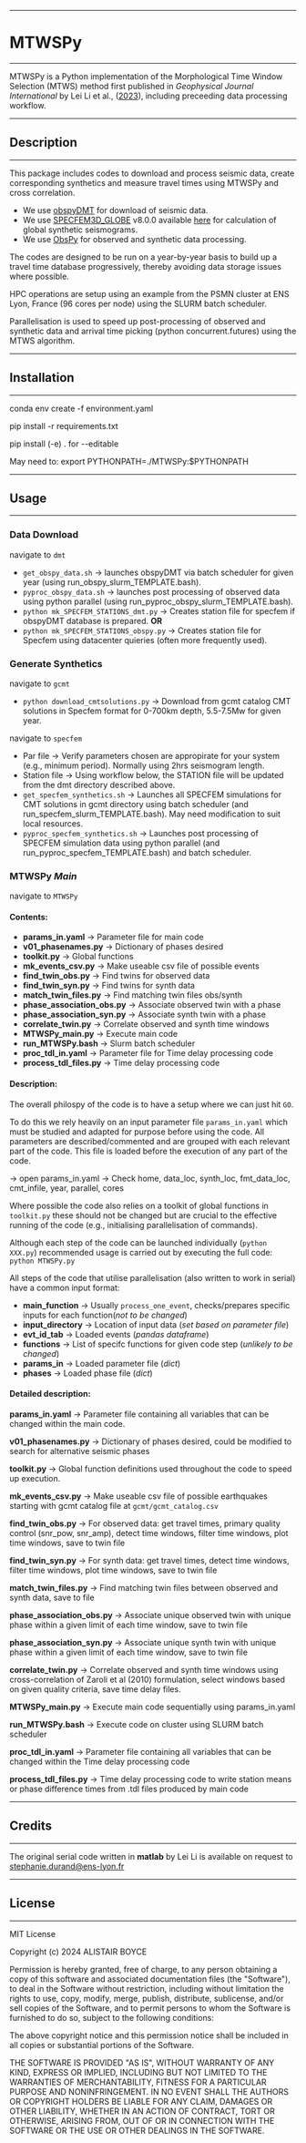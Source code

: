 <!-- ######################################################################## -->

***
# MTWSPy
***

MTWSPy is a Python implementation of the Morphological Time Window Selection (MTWS) method first published in _Geophysical Journal International_ by Lei Li et al., ([2023](https://doi.org/10.1093/gji/ggad338)), including preceeding data processing workflow.

<!-- ######################################################################## -->

***
## Description
***

This package includes codes to download and process seismic data, create corresponding synthetics and measure travel times using MTWSPy and cross correlation.

* We use [obspyDMT](https://kasra-hosseini.github.io/obspyDMT/) for download of seismic data.
* We use [SPECFEM3D_GLOBE](https://specfem.org/) v8.0.0 available [here](https://github.com/SPECFEM/specfem3d_globe/releases/tag/v8.0.0) for calculation of global synthetic seismograms.
* We use [ObsPy](https://docs.obspy.org/) for observed and synthetic data processing.

The codes are designed to be run on a year-by-year basis to build up a travel time database progressively, thereby avoiding data storage issues where possible.

HPC operations are setup using an example from the PSMN cluster at ENS Lyon, France (96 cores per node) using the SLURM batch scheduler.

Parallelisation is used to speed up post-processing of observed and synthetic data and arrival time picking (python concurrent.futures) using the MTWS algorithm.


<!-- ######################################################################## -->

***
## Installation
***

<!-- 1. Create a fresh python3 environment (used 3.12) with the following pacakges available ('obspy','numpy', 'scipy', 'pandas', 'matplotlib', 'sys', 'glob', 'shutil', 'os', 'time', 'warnings', 'datetime', 'inspect', 'yaml'). Obspy 1.4 installed using pip.
2. Ensure obspyDMT is installed and active on the system used for data download. (Version 2.2.11 available using pip)
3. Ensure SPECFEM3D_GLOBE can be compiled and run using parameters appropriate to the system used to compute synthetics (typically HPC). v8.0.0 installed fresh from Github.
4. Ensure the following 4 files are copied into a local bin directory and are available on your PATH:
    * parallel_proc_specfem_seis.py
    * parallel_proc_obspyDMT_seis.py
    * check_obspyDMT_SPECFEM_install.sh
    * check_obspyDMT_SPECFEM_install.py -->



conda env create -f environment.yaml

pip install -r requirements.txt

pip install (-e) . for --editable

May need to: export PYTHONPATH=./MTWSPy:$PYTHONPATH




<!-- ######################################################################## -->

***
## Usage
***

### Data Download

navigate to `dmt`

* `get_obspy_data.sh` &rarr; launches obspyDMT via batch scheduler for given year (using run_obspy_slurm_TEMPLATE.bash).
* `pyproc_obspy_data.sh` &rarr; launches post processing of observed data using python parallel (using run_pyproc_obspy_slurm_TEMPLATE.bash).
* `python mk_SPECFEM_STATIONS_dmt.py` &rarr; Creates station file for specfem if obspyDMT database is prepared.
__OR__ 
* `python mk_SPECFEM_STATIONS_obspy.py` &rarr; Creates station file for Specfem using datacenter quieries (often more frequently used).

### Generate Synthetics

navigate to `gcmt`

* `python download_cmtsolutions.py` &rarr; Download from gcmt catalog CMT solutions in Specfem format for 0-700km depth, 5.5-7.5Mw for given year.

navigate to `specfem`

* Par file  &rarr; Verify parameters chosen are appropirate for your system (e.g., minimum period). Normally using 2hrs seismogram length.
* Station file &rarr; Using workflow below, the STATION file will be updated from the dmt directory described above.
* `get_specfem_synthetics.sh` &rarr; Launches all SPECFEM simulations for CMT solutions in gcmt directory using batch scheduler (and run_specfem_slurm_TEMPLATE.bash). May need modification to suit local resources.
* `pyproc_specfem_synthetics.sh` &rarr; Launches post processing of SPECFEM simulation data using python parallel (and run_pyproc_specfem_TEMPLATE.bash) and batch scheduler.

### MTWSPy _Main_

navigate to `MTWSPy`

#### Contents:

* __params_in.yaml__ &rarr; Parameter file for main code
* __v01_phasenames.py__ &rarr; Dictionary of phases desired
* __toolkit.py__ &rarr; Global functions
* __mk_events_csv.py__ &rarr; Make useable csv file of possible events
* __find_twin_obs.py__ &rarr; Find twins for observed data
* __find_twin_syn.py__ &rarr; Find twins for synth data
* __match_twin_files.py__ &rarr; Find matching twin files obs/synth 
* __phase_association_obs.py__ &rarr; Associate observed twin with a phase
* __phase_association_syn.py__ &rarr; Associate synth twin with a phase
* __correlate_twin.py__ &rarr; Correlate observed and synth time windows
* __MTWSPy_main.py__ &rarr; Execute main code
* __run_MTWSPy.bash__ &rarr; Slurm batch scheduler 
* __proc_tdl_in.yaml__ &rarr; Parameter file for Time delay processing code
* __process_tdl_files.py__ &rarr; Time delay processing code


#### Description:

The overall philospy of the code is to have a setup where we can just hit `GO`.

To do this we rely heavily on an input parameter file `params_in.yaml` which must be studied and adapted for purpose before using the code. All parameters are described/commented and are grouped with each relevant part of the code. This file is loaded before the execution of any part of the code.

-> open params_in.yaml
-> Check home, data_loc, synth_loc, fmt_data_loc, cmt_infile, year, parallel, cores

Where possible the code also relies on a toolkit of global functions in `toolkit.py` these should not be changed but are crucial to the effective running of the code (e.g., initialising parallelisation of commands).

Although each step of the code can be launched individually (`python XXX.py`) recommended usage is carried out by executing the full code: `python MTWSPy.py` 

All steps of the code that utilise parallelisation (also written to work in serial) have a common input format:

* __main_function__ &rarr; Usually `process_one_event`, checks/prepares specific inputs for each function(_not to be changed_)
* __input_directory__ &rarr; Location of input data (_set based on parameter file_)
* __evt_id_tab__ &rarr; Loaded events (_pandas dataframe_)
* __functions__ &rarr; List of specifc functions for given code step (_unlikely to be changed_)
* __params_in__ &rarr; Loaded parameter file (_dict_)
* __phases__ &rarr; Loaded phase file (_dict_)

#### Detailed description:

__params_in.yaml__ &rarr; Parameter file containing all variables that can be changed within the main code.

__v01_phasenames.py__ &rarr; Dictionary of phases desired, could be modified to search for alternative seismic phases

__toolkit.py__ &rarr; Global function definitions used throughout the code to speed up execution.

__mk_events_csv.py__ &rarr; Make useable csv file of possible earthquakes starting with gcmt catalog file at `gcmt/gcmt_catalog.csv`

__find_twin_obs.py__ &rarr; For observed data: get travel times, primary quality control (snr_pow, snr_amp), detect time windows, filter time windows, plot time windows, save to twin file

__find_twin_syn.py__ &rarr; For synth data: get travel times, detect time windows, filter time windows, plot time windows, save to twin file

__match_twin_files.py__ &rarr; Find matching twin files between observed and synth data, save to file

__phase_association_obs.py__ &rarr; Associate unique observed twin with unique phase within a given limit of each time window, save to twin file

__phase_association_syn.py__ &rarr; Associate unique synth twin with unique phase within a given limit of each time window, save to twin file

__correlate_twin.py__ &rarr; Correlate observed and synth time windows using cross-correlation of Zaroli et al (2010) formulation, select windows based on given quality criteria, save time delay files.

__MTWSPy_main.py__ &rarr; Execute main code sequentially using params_in.yaml

__run_MTWSPy.bash__ &rarr; Execute code on cluster using SLURM batch scheduler

__proc_tdl_in.yaml__ &rarr; Parameter file containing all variables that can be changed within the Time delay processing code

__process_tdl_files.py__ &rarr; Time delay processing code to write station means or phase difference times from .tdl files produced by main code


<!-- ######################################################################## -->

***
## Credits
***

The original serial code written in __matlab__ by Lei Li is available on request to stephanie.durand@ens-lyon.fr

<!-- ######################################################################## -->

***
## License
***

MIT License

Copyright (c) 2024 ALISTAIR BOYCE

Permission is hereby granted, free of charge, to any person obtaining a copy
of this software and associated documentation files (the "Software"), to deal
in the Software without restriction, including without limitation the rights
to use, copy, modify, merge, publish, distribute, sublicense, and/or sell
copies of the Software, and to permit persons to whom the Software is
furnished to do so, subject to the following conditions:

The above copyright notice and this permission notice shall be included in all
copies or substantial portions of the Software.

THE SOFTWARE IS PROVIDED "AS IS", WITHOUT WARRANTY OF ANY KIND, EXPRESS OR
IMPLIED, INCLUDING BUT NOT LIMITED TO THE WARRANTIES OF MERCHANTABILITY,
FITNESS FOR A PARTICULAR PURPOSE AND NONINFRINGEMENT. IN NO EVENT SHALL THE
AUTHORS OR COPYRIGHT HOLDERS BE LIABLE FOR ANY CLAIM, DAMAGES OR OTHER
LIABILITY, WHETHER IN AN ACTION OF CONTRACT, TORT OR OTHERWISE, ARISING FROM,
OUT OF OR IN CONNECTION WITH THE SOFTWARE OR THE USE OR OTHER DEALINGS IN THE
SOFTWARE.